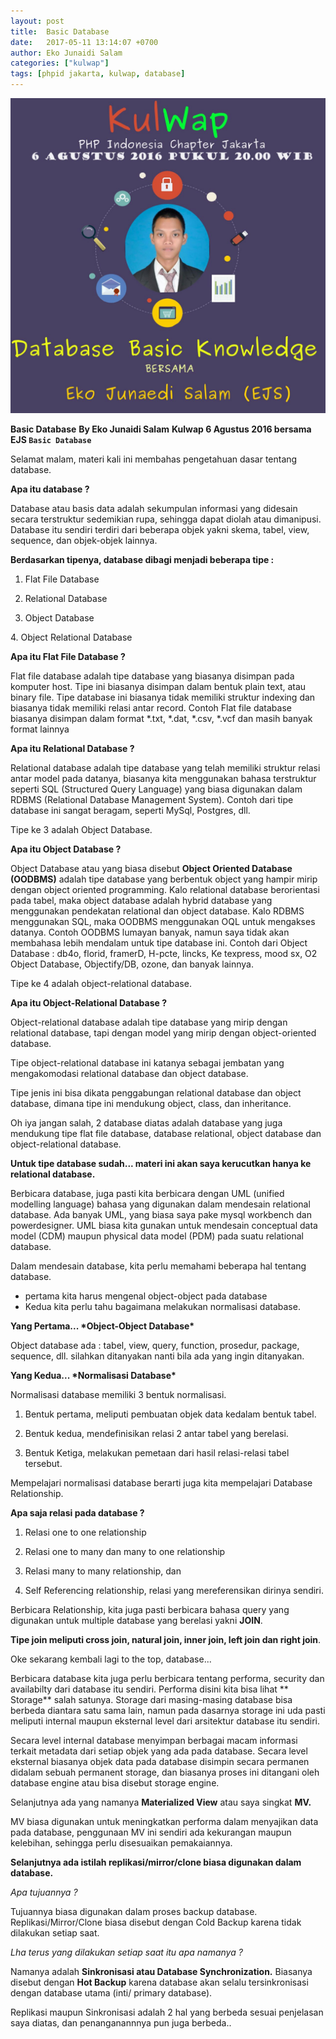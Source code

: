 ```yaml
---
layout: post
title:  Basic Database
date:   2017-05-11 13:14:07 +0700
author: Eko Junaidi Salam
categories: ["kulwap"]
tags: [phpid jakarta, kulwap, database]
---
```



![Basic-Database](/assets/images/kulwap/Basic-Database.jpg)

<a name='more'></a>

**Basic Database**
**By Eko Junaidi Salam**
**Kulwap 6 Agustus 2016 bersama EJS ```Basic Database```**

Selamat malam,  materi kali ini membahas  pengetahuan dasar tentang database.

**Apa itu database ?**

Database atau basis data adalah sekumpulan informasi yang didesain secara terstruktur sedemikian rupa, sehingga dapat diolah atau dimanipusi.  Database itu sendiri terdiri dari beberapa objek yakni skema, tabel, view, sequence, dan objek-objek  lainnya.

**Berdasarkan tipenya, database dibagi menjadi beberapa tipe :**

1. Flat File Database​

2. Relational Database​

3. Object Database

​4. Object Relational Database



**Apa itu Flat File Database ?**

Flat file database adalah tipe database yang biasanya disimpan pada komputer host. Tipe ini biasanya disimpan dalam bentuk plain text, atau binary file. Tipe database ini biasanya tidak memiliki struktur indexing dan biasanya tidak memiliki relasi antar record. Contoh Flat file database biasanya disimpan dalam format \*.txt, \*.dat, \*.csv, \*.vcf dan masih banyak format lainnya

**Apa itu Relational Database ?**

Relational database adalah tipe database yang telah memiliki struktur relasi antar model pada datanya, biasanya kita menggunakan bahasa terstruktur seperti SQL (Structured Query Language) yang biasa digunakan dalam RDBMS (Relational Database Management System). Contoh dari tipe database ini sangat beragam, seperti MySql, Postgres, dll.

Tipe ke 3 adalah Object Database.

**Apa itu Object Database ?**

Object Database atau yang biasa disebut  **Object Oriented Database (OODBMS)** adalah tipe database yang berbentuk object yang hampir mirip dengan object oriented programming. Kalo relational database berorientasi pada tabel, maka object database adalah hybrid database yang menggunakan pendekatan relational dan object database. Kalo RDBMS menggunakan SQL, maka OODBMS menggunakan OQL untuk mengakses datanya. Contoh OODBMS lumayan banyak, namun  saya tidak akan membahasa lebih mendalam untuk tipe database ini. Contoh dari Object Database : db4o, florid, framerD, H-pcte, lincks, Ke texpress, mood sx, O2 Object Database, Objectify/DB, ozone, dan banyak lainnya.

Tipe ke 4 adalah object-relational database.

**Apa itu Object-Relational Database ?**

Object-relational database adalah tipe database yang mirip dengan relational database, tapi dengan model yang mirip dengan object-oriented database.

Tipe object-relational database ini katanya sebagai jembatan yang mengakomodasi relational database dan object database.

Tipe jenis ini bisa dikata penggabungan relational database dan object database, dimana tipe ini mendukung object, class, dan inheritance.

Oh iya jangan salah, 2 database diatas adalah database yang juga mendukung tipe flat file database, database relational, object database dan object-relational database.

**Untuk tipe database sudah... materi ini akan saya kerucutkan hanya ke relational database.**

Berbicara database, juga pasti kita berbicara dengan UML (unified modelling language) bahasa yang digunakan dalam mendesain relational database.  Ada banyak UML, yang biasa saya pake mysql workbench dan powerdesigner. UML biasa kita gunakan untuk mendesain conceptual data model (CDM) maupun physical data model (PDM) pada suatu relational database.

Dalam mendesain database, kita perlu memahami beberapa hal tentang database.

- pertama kita harus mengenal object-object  pada database
- Kedua kita perlu tahu bagaimana melakukan normalisasi database.

**Yang Pertama...  \*Object-Object Database\***

Object database ada : tabel, view, query, function, prosedur, package, sequence, dll.  silahkan ditanyakan nanti bila ada yang ingin ditanyakan.

**Yang Kedua...  \*Normalisasi Database\***

 Normalisasi database memiliki 3 bentuk normalisasi.

1. Bentuk pertama, meliputi pembuatan objek data kedalam bentuk tabel.

2. Bentuk kedua, mendefinisikan relasi 2 antar tabel yang berelasi.

3. Bentuk Ketiga, melakukan pemetaan dari hasil relasi-relasi tabel tersebut.

Mempelajari normalisasi database berarti juga kita mempelajari Database Relationship.

**Apa saja relasi pada database ?**

1. Relasi one to one relationship

2. Relasi one to many dan many to one relationship

3. Relasi many to many relationship, dan

4. Self Referencing relationship, relasi yang mereferensikan dirinya sendiri.

Berbicara Relationship, kita juga pasti berbicara bahasa query yang digunakan untuk multiple database yang berelasi yakni **JOIN**.

**Tipe join meliputi cross join, natural join, inner join, left join dan right join**.

Oke sekarang kembali lagi to the top, database...

Berbicara database kita juga perlu berbicara tentang performa, security dan availabilty dari database itu sendiri. Performa disini kita bisa lihat ** Storage** salah satunya.  Storage dari masing-masing  database bisa berbeda diantara satu sama lain, namun pada dasarnya  storage ini uda pasti meliputi internal maupun eksternal level dari arsitektur database itu sendiri.

Secara level internal database menyimpan berbagai macam informasi terkait  metadata dari setiap objek yang ada pada database. Secara level eksternal biasanya objek data pada database disimpin secara permanen didalam sebuah  permanent storage, dan biasanya proses ini ditangani oleh database  engine atau bisa disebut  storage engine.

Selanjutnya ada yang namanya **Materialized View** atau saya singkat **MV.**

MV biasa digunakan untuk meningkatkan performa dalam menyajikan data pada database, penggunaan MV ini sendiri ada kekurangan maupun kelebihan,   sehingga perlu disesuaikan pemakaiannya.

**Selanjutnya ada istilah replikasi/mirror/clone biasa digunakan dalam database.**

_Apa tujuannya ?_

Tujuannya biasa digunakan dalam proses backup database. Replikasi/Mirror/Clone biasa disebut dengan Cold Backup karena tidak dilakukan setiap saat.

_Lha terus yang dilakukan setiap saat itu apa namanya ?_

Namanya adalah **Sinkronisasi  atau Database Synchronization.**  Biasanya disebut dengan **Hot Backup** karena database akan selalu tersinkronisasi dengan database utama (inti/ primary database).

Replikasi maupun Sinkronisasi adalah 2 hal yang berbeda sesuai penjelasan saya diatas, dan  penanganannnya pun juga berbeda..

